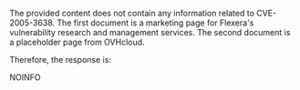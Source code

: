 The provided content does not contain any information related to CVE-2005-3638. The first document is a marketing page for Flexera's vulnerability research and management services. The second document is a placeholder page from OVHcloud.

Therefore, the response is:

NOINFO